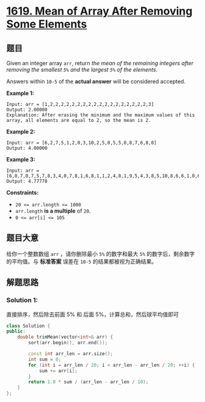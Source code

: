 # [1619. Mean of Array After Removing Some Elements](https://leetcode.com/problems/mean-of-array-after-removing-some-elements/)

## 题目

Given an integer array `arr`, return *the mean of the remaining integers after removing the smallest `5%` and the largest `5%` of the elements.*

Answers within `10-5` of the **actual answer** will be considered accepted.

 

**Example 1:**

```
Input: arr = [1,2,2,2,2,2,2,2,2,2,2,2,2,2,2,2,2,2,2,3]
Output: 2.00000
Explanation: After erasing the minimum and the maximum values of this array, all elements are equal to 2, so the mean is 2.
```

**Example 2:**

```
Input: arr = [6,2,7,5,1,2,0,3,10,2,5,0,5,5,0,8,7,6,8,0]
Output: 4.00000
```

**Example 3:**

```
Input: arr = [6,0,7,0,7,5,7,8,3,4,0,7,8,1,6,8,1,1,2,4,8,1,9,5,4,3,8,5,10,8,6,6,1,0,6,10,8,2,3,4]
Output: 4.77778
```

 

**Constraints:**

- `20 <= arr.length <= 1000`
- `arr.length` **is a multiple** of `20`.
- `0 <= arr[i] <= 105`

## 题目大意

给你一个整数数组 `arr` ，请你删除最小 `5%` 的数字和最大 `5%` 的数字后，剩余数字的平均值。与 **标准答案** 误差在 `10-5` 的结果都被视为正确结果。

## 解题思路


### Solution 1:

直接排序，然后除去前面 5% 和 后面 5%，计算总和，然后球平均值即可

````c++
class Solution {
public:
    double trimMean(vector<int>& arr) {
        sort(arr.begin(), arr.end());

        const int arr_len = arr.size();
        int sum = 0;
        for (int i = arr_len / 20; i < arr_len - arr_len / 20; ++i) {
            sum += arr[i];
        }
        return 1.0 * sum / (arr_len - arr_len / 10);
    }
};
````
